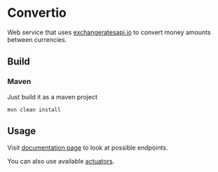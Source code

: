 # Convertio

Web service that uses [exchangeratesapi.io](https://exchangeratesapi.io) to convert money amounts between currencies.

## Build

### Maven

Just build it as a maven project

```shell
mvn clean install
```

## Usage
Visit [documentation page](/docs) to look at possible endpoints.

You can also use available [actuators](/actuator).
